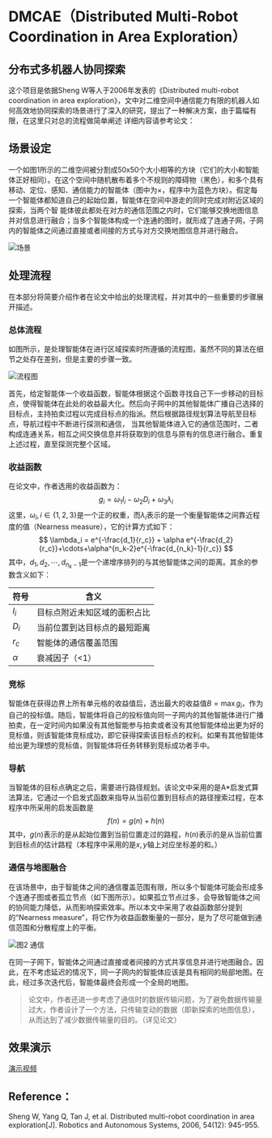 # DMCAE（Distributed Multi-Robot Coordination in Area Exploration）

## 分布式多机器人协同探索
这个项目是依据Sheng W等人于2006年发表的《Distributed multi-robot coordination in area exploration》，文中对二维空间中通信能力有限的机器人如何高效地协同探索的场景进行了深入的研究，提出了一种解决方案，由于篇幅有限，在这里只对总的流程做简单阐述
详细内容请参考论文：

## 场景设定
一个如图1所示的二维空间被分割成50x50个大小相等的方块（它们的大小和智能体正好相同）。在这个空间中随机散布着多个不规则的障碍物（黑色），和多个具有移动、定位、感知、通信能力的智能体（图中为×，程序中为蓝色方块）。假定每一个智能体都知道自己的起始位置，智能体在空间中游走的同时完成对附近区域的探索，当两个智
能体彼此都处在对方的通信范围之内时，它们能够交换地图信息并对信息进行融合；当多个智能体构成一个连通的图时，就形成了连通子网，子网内的智能体之间通过直接或者间接的方式与对方交换地图信息并进行融合。

![场景](./res/scene.png)


## 处理流程
在本部分将简要介绍作者在论文中给出的处理流程，并对其中的一些重要的步骤展开描述。
### 总体流程
如图所示，是处理智能体在进行区域探索时所遵循的流程图，虽然不同的算法在细节之处存在差别，但是主要的步骤一致。

![流程图](./res/flowchart.png)

首先，给定智能体一个收益函数，智能体根据这个函数寻找自己下一步移动的目标点，使得智能体在此处的收益最大化。然后向子网中的其他智能体广播自己选择的目标点，主持拍卖过程以完成目标点的指派。然后根据路径规划算法导航至目标点，导航过程中不断进行探测和通信，
当其他智能体进入它的通信范围时，二者构成连通关系，相互之间交换信息并将获取到的信息与原有的信息进行融合。重复上述过程，直至探测完整个区域。

### 收益函数
在论文中，作者选用的收益函数为：
$$g_i=\omega_1 I_i-\omega_2 D_i+\omega_3 \lambda_i$$
这里，$\omega_i,i \in \{1,2,3\}$是一个正的权重，而$\lambda_i$表示的是一个衡量智能体之间靠近程度的值（Nearness measure），它的计算方式如下：
$$
\lambda_i = e^{-\frac{d_1}{r_c}} + \alpha e^{-\frac{d_2}{r_c}}+\cdots+\alpha^{n_k-2}e^{-\frac{d_{n_k}-1}{r_c}}
$$
其中，$d_1,d_2,\cdots,d_{n_k-1}$是一个递增序排列的与其他智能体之间的距离。其余的参数含义如下：

| 符号 | 含义 |
|-----|------|
|$I_i$|目标点附近未知区域的面积占比|
|$D_i$|当前位置到达目标点的最短距离|
|$r_c$|智能体的通信覆盖范围|
|$\alpha$|衰减因子（<1）|

### 竞标
智能体在获得边界上所有单元格的收益值后，选出最大的收益值$B=\max g_i$，作为自己的投标值。随后，智能体将自己的投标值向同一子网内的其他智能体进行广播拍卖，在一定时间内如果没有其他智能参与拍卖或者没有其他智能体给出更为好的竞标值，则该智能体竞标成功，即它获得探索该目标点的权利。如果有其他智能体给出更为理想的竞标值，则智能体将任务转移到竞标成功者手中。

### 导航
当智能体的目标点确定之后，需要进行路径规划。该论文中采用的是A*启发式算法算法，它通过一个启发式函数来指导从当前位置到目标点的路径搜索过程，在本程序中所采用的启发函数是
$$f(n)=g(n)+h(n)$$
其中，$g(n)$表示的是从起始位置到当前位置走过的路程，$h(n)$表示的是从当前位置到目标点的估计路程（本程序中采用的是$x,y$轴上对应坐标差的和。）

### 通信与地图融合
在该场景中，由于智能体之间的通信覆盖范围有限，所以多个智能体可能会形成多个连通子图或者孤立节点（如下图所示）。如果孤立节点过多，会导致智能体之间的协同能力降低，从而影响探索效率。所以本文中采用了收益函数部分提到的“Nearness measure”，将它作为收益函数衡量的一部分，是为了尽可能做到通信范围和分散程度上的平衡。

![图2 通信](./res/communication.png)

在同一子网下，智能体之间通过直接或者间接的方式共享信息并进行地图融合。因此，在不考虑延迟的情况下，同一子网内的智能体应该是具有相同的局部地图。在此，经过多次迭代后，智能体最终会形成一个全局的地图。
> 论文中，作者还进一步考虑了通信时的数据传输问题，为了避免数据传输量过大，作者设计了一个方法，只传输变动的数据（即新探索的地图信息），从而达到了减少数据传输量的目的。（详见论文）

## 效果演示
[演示视频](https://www.bilibili.com/video/av59200998?pop_share=1)

## Reference：
Sheng W, Yang Q, Tan J, et al. Distributed multi-robot coordination in area exploration[J]. Robotics and Autonomous Systems, 2006, 54(12): 945-955.


